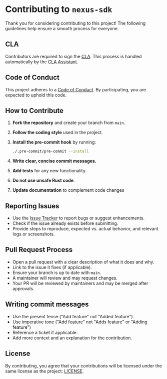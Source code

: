 # Contributing to `nexus-sdk`

Thank you for considering contributing to this project!
The following guidelines help ensure a smooth process for everyone.

## CLA

Contributors are required to sign the [CLA]. This process is handled automatically by the [CLA Assistant].

## Code of Conduct

This project adheres to a [Code of Conduct]. By participating, you are expected to uphold this code.

## How to Contribute

1. **Fork the repository** and create your branch from `main`.
1. **Follow the coding style** used in the project.
1. **Install the pre-commit hook** by running:

   ```bash
   ./.pre-commit/pre-commit --install
   ```

1. **Write clear, concise commit messages.**
1. **Add tests** for any new functionality.
1. **Do not use unsafe Rust code**.
1. **Update documentation** to complement code changes

## Reporting Issues

- Use the [Issue Tracker] to report bugs or suggest enhancements.
- Check if the issue already exists before submitting.
- Provide steps to reproduce, expected vs. actual behavior, and relevant logs or screenshots.

## Pull Request Process

- Open a pull request with a clear description of what it does and why.
- Link to the issue it fixes (if applicable).
- Ensure your branch is up to date with `main`.
- A maintainer will review and may request changes.
- Your PR will be reviewed by maintainers and may be merged after approvals.

## Writing commit messages

- Use the present tense ("Add feature" not "Added feature")
- Use imperative tone ("Add feature" not "Adds feature" or "Adding feature")
- Reference a ticket if applicable.
- Add more context and an explanation for the contribution.

## License

By contributing, you agree that your contributions will be licensed under the same license as the project: [LICENSE].

<!-- List of references -->

[Issue Tracker]: https://github.com/Talus-Network/nexus-sdk/issues
[Code of Conduct]: CODE_OF_CONDUCT.md
[LICENSE]: LICENSE.txt
[CLA]: https://gist.github.com/devops-talus/82cafc9752547baf4be140b6db1e8fd6
[CLA Assistant]: https://cla-assistant.io/Talus-Network/nexus-sdk
